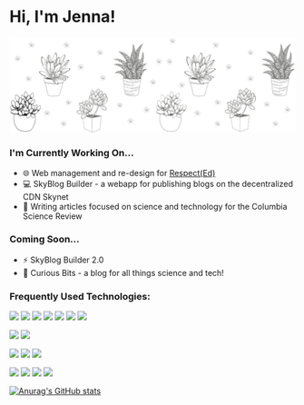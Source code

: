 # Hi, I'm Jenna!
![Profile Banner](https://raw.githubusercontent.com/JennaEverard/JennaEverard/master/img/ProfileBannerFull.png)

### I'm Currently Working On...
- :globe_with_meridians: Web management and re-design for [Respect(Ed)](https://www.respectedpeereducation.org/)
- :computer: SkyBlog Builder - a webapp for publishing blogs on the decentralized CDN Skynet
- :seedling: Writing articles focused on science and technology for the Columbia Science Review

### Coming Soon...
- ⚡ SkyBlog Builder 2.0
- 💬 Curious Bits - a blog for all things science and tech!

### Frequently Used Technologies:

<img src="https://img.shields.io/badge/node.js%20-%2343853D.svg?&style=for-the-badge&logo=node.js&logoColor=white"/>   <img src="https://img.shields.io/badge/javascript%20-%23323330.svg?&style=for-the-badge&logo=javascript&logoColor=%23F7DF1E"/>   <img src="https://img.shields.io/badge/html5%20-%23E34F26.svg?&style=for-the-badge&logo=html5&logoColor=white"/>   <img src="https://img.shields.io/badge/css3%20-%231572B6.svg?&style=for-the-badge&logo=css3&logoColor=white"/>   <img src="https://img.shields.io/badge/python%20-%2314354C.svg?&style=for-the-badge&logo=python&logoColor=white"/>   <img src="https://img.shields.io/badge/java-%23ED8B00.svg?&style=for-the-badge&logo=java&logoColor=white"/>   <img src="https://img.shields.io/badge/r-%23276DC3.svg?&style=for-the-badge&logo=r&logoColor=white"/>

<img src="https://img.shields.io/badge/bootstrap%20-%23563D7C.svg?&style=for-the-badge&logo=bootstrap&logoColor=white"/>   <img src="https://img.shields.io/badge/webpack%20-%238DD6F9.svg?&style=for-the-badge&logo=webpack&logoColor=black" />

<img src="https://img.shields.io/badge/git%20-%23F05033.svg?&style=for-the-badge&logo=git&logoColor=white"/>   <img src="https://img.shields.io/badge/github%20-%23121011.svg?&style=for-the-badge&logo=github&logoColor=white"/>   <img src="https://img.shields.io/badge/bitbucket%20-%230047B3.svg?&style=for-the-badge&logo=bitbucket&logoColor=white"/>

<img src="https://img.shields.io/badge/apache%20-%23D42029.svg?&style=for-the-badge&logo=apache&logoColor=white"/>   <img src="https://img.shields.io/badge/mysql-%2300f.svg?&style=for-the-badge&logo=mysql&logoColor=white"/>   <img src="https://img.shields.io/badge/pandas%20-%23150458.svg?&style=for-the-badge&logo=pandas&logoColor=white" />   <img src="https://img.shields.io/badge/Jupyter%20-%23F37626.svg?&style=for-the-badge&logo=Jupyter&logoColor=white" />


[![Anurag's GitHub stats](https://github-readme-stats.vercel.app/api?username=JennaEverard&show_icons=true)](https://github.com/anuraghazra/github-readme-stats)

<!--
**JennaEverard/JennaEverard** is a ✨ _special_ ✨ repository because its `README.md` (this file) appears on your GitHub profile.
Categories:
- About me
- Latest Projects
- Contact Me
Here are some ideas to get you started:

- 🔭 I’m currently working on ...
- 🌱 I’m currently learning ...
- 👯 I’m looking to collaborate on ...
- 🤔 I’m looking for help with ...
- 💬 Ask me about ...
- 📫 How to reach me: ...
- 😄 Pronouns: ...
- ⚡ Fun fact: ...
-->

